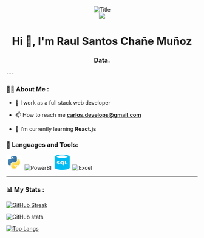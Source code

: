 <div align="center">
  <img src="https://readme-typing-svg.herokuapp.com/?font=Architects+Daughter&color=%2338C2FF&size=60&center=true&vCenter=true&height=60&width=600&lines=Heyyy!+I%27m+Raul+<3;Data+Sciene+and+Automation+Loveeer!!!;Welcome+to+my+profile!" alt="Title"></img>
</div>

<div id="header" align="center">
    <img src="https://media.giphy.com/media/QZkpIdieotn3i/giphy.gif" width="200" />
    <h1 align="center">Hi 👋, I'm Raul Santos Chañe Muñoz</h1>
    <h3 align="center">Data.</h3>
</div>
---

### 👨‍💻 About Me :

- 📝 I work as a full stack web developer

- 📫 How to reach me **carlos.develops@gmail.com**

- 🌱 I’m currently learning **React.js**


<div align="left">
    <h3>🔨 Languages and Tools:</h3>
    <div>
        <img src="https://github.com/devicons/devicon/blob/master/icons/python/python-original.svg" title="Python" alt="Python" width="40" height="40"/>&nbsp;
        <img src="https://github.com/microsoft/PowerBI-Icons/blob/main/SVG/Power-BI.svg"  title="PowerBI" alt="PowerBI" width="40" height="40"/>&nbsp;
        <img src="https://github.com/Ensono/azure-vector-icons/blob/master/icons/SQL%20Database%20(Generic).svg" title="SQL" alt="SQL" width="40" height="40"/>&nbsp;
        <img src="https://github.com/sandroasp/Microsoft-Integration-and-Azure-Stencils-Pack-for-Visio/blob/master/Office%20365/SVG/Excel-Doc.svg" title="Excel" alt="Excel" width="40" height="40"/>&nbsp;
      </div>
</div>

---

### 📊 My Stats :

[![GitHub Streak](http://github-readme-streak-stats.herokuapp.com?user=YouDevs&theme=onedark)](https://git.io/streak-stats)

![GitHub stats](https://github-readme-stats.vercel.app/api?username=YouDevs&show_icons=true&theme=radical)

[![Top Langs](https://github-readme-stats.vercel.app/api/top-langs/?username=YouDevs&theme=tokyonight)](https://github.com/anuraghazra/github-readme-stats)
